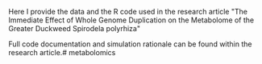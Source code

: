
Here I provide the data and the R code used in the research article "The Immediate Effect of Whole Genome Duplication on the Metabolome of the Greater Duckweed Spirodela polyrhiza"



Full code documentation and simulation rationale can be found within the research article.# metabolomics

